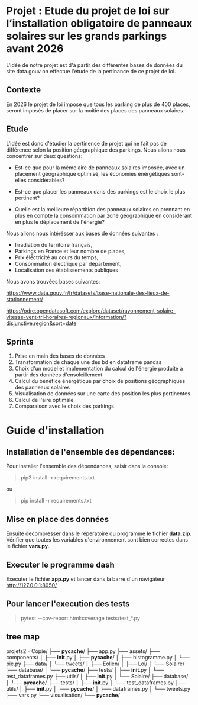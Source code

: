 # Projet : Etude du projet de loi sur l’installation obligatoire de panneaux solaires sur les grands parkings avant 2026

L'idée de notre projet est d'à partir des différentes bases de données du site data.gouv on effectue l'étude de la pertinance de ce projet de loi.


## Contexte

En 2026 le projet de loi impose que tous les parking de plus de 400 places, seront imposés de placer sur la moitié des places des panneaux solaires.

## Etude

L'idée est donc d'étudier la pertinence de projet qui ne fait pas de différence selon la position géographique des parkings. Nous allons nous concentrer sur deux questions:

- Est-ce que pour la même aire de panneaux solaires imposée, avec un placement géographique optimisé, les économies énérgétiques sont-elles considérables?

- Est-ce que placer les panneaux dans des parkings est le choix le plus pertinent? 

- Quelle est la meilleure répartition des panneaux solaires en prennant en plus en compte la consommation par zone géographique en considérant en plus le déplacement de l'énergie?

Nous allons nous intérésser aux bases de données suivantes :

- Irradiation du territoire français,
- Parkings en France et leur nombre de places,
- Prix éléctricité au cours du temps,
- Consommation électrique par département,
- Localisation des établissements publiques

Nous avons trouvées bases suivantes:

https://www.data.gouv.fr/fr/datasets/base-nationale-des-lieux-de-stationnement/


https://odre.opendatasoft.com/explore/dataset/rayonnement-solaire-vitesse-vent-tri-horaires-regionaux/information/?disjunctive.region&sort=date

## Sprints

1. Prise en main des bases de données
2. Transformation de chaque une des bd en dataframe pandas
3. Choix d'un model et implementation du calcul de l'énergie produite à partir des données d'ensoleillement
4. Calcul du bénéfice énergétique par choix de positions géographiques des panneaux solaires
5. Visualisation de données sur une carte des position les plus pertinentes
6. Calcul de l'aire optimale 
7. Comparaison avec le choix des parkings

# Guide d'installation


## Installation de l'ensemble des dépendances:

Pour installer l'ensemble des dépendances, saisir dans la console:

>pip3 install -r requirements.txt

ou

>pip install -r requirements.txt

## Mise en place des données

Ensuite decompresser dans le réperatoire du programme le fichier **data.zip**.
Vérifier que toutes les variables d'environnement sont bien correctes dans le fichier **vars.py**.


## Executer le programme dash

Executer le fichier **app.py** et lancer dans la barre d'un navigateur http://127.0.0.1:8050/


## Pour lancer l'execution des tests
> pytest --cov-report html:coverage tests/test_*.py


## tree map

projets2 - Copie/
├── __pycache__/
├── app.py
├── assets/
├── components/
│   ├── __init__.py
│   ├── __pycache__/
│   ├── histogramme.py
│   └── pie.py
├── data/
│   └── tweets/
│       ├── Eolien/
│       ├── Loi/
│       └── Solaire/
├── database/
│   └── __pycache__/
├── tests/
│   ├── __init__.py
│   └── test_dataframes.py
├── utils/
│   ├── __init__.py
│       └── Solaire/
├── database/
│   └── __pycache__/
├── tests/
│   ├── __init__.py
│   └── test_dataframes.py
├── utils/
│   ├── __init__.py
│   ├── __pycache__/
│   ├── dataframes.py
│   └── tweets.py
├── vars.py
└── visualisation/
    └── __pycache__/